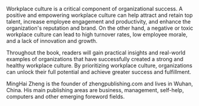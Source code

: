 
Workplace culture is a critical component of organizational success. A positive and empowering workplace culture can help attract and retain top talent, increase employee engagement and productivity, and enhance the organization's reputation and brand. On the other hand, a negative or toxic workplace culture can lead to high turnover rates, low employee morale, and a lack of innovation and growth.

Throughout the book, readers will gain practical insights and real-world examples of organizations that have successfully created a strong and healthy workplace culture. By prioritizing workplace culture, organizations can unlock their full potential and achieve greater success and fulfillment.

MingHai Zheng is the founder of zhengpublishing.com and lives in Wuhan, China. His main publishing areas are business, management, self-help, computers and other emerging foreword fields.
